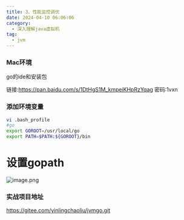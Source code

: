 ```yaml
---
title: 3、性能监控调优
date: 2024-04-10 06:06:06
category:
  - 深入理解java虚拟机
tag:
  - jvm
---
```


### Mac环境
go的ide和安装包

链接:https://pan.baidu.com/s/1DtHgS1M_kmpeiKHpRzYqag  密码:1vxn

### 添加环境变量
```bash
vi .bash_profile 
#go
export GOROOT=/usr/local/go
export PATH=$PATH:${GOROOT}/bin
```

# 设置gopath

![image.png](images/ide.png)


### 实战项目地址
https://gitee.com/yinlingchaoliu/jvmgo.git

